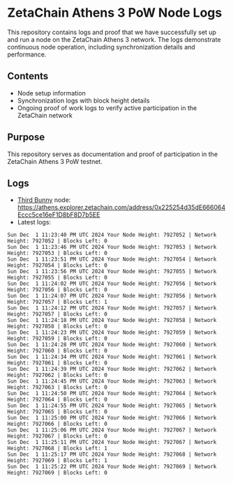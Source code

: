 # ZetaChain Athens 3 PoW Node Logs
This repository contains logs and proof that we have successfully set up and run a node on the ZetaChain Athens 3 network. The logs demonstrate continuous node operation, including synchronization details and performance.

## Contents
- Node setup information
- Synchronization logs with block height details
- Ongoing proof of work logs to verify active participation in the ZetaChain network

## Purpose
This repository serves as documentation and proof of participation in the ZetaChain Athens 3 PoW testnet.

## Logs

- [Third Bunny](https://thirdbunny.xyz/) node: https://athens.explorer.zetachain.com/address/0x225254d35dE666064Eccc5ce16eF1D8bF8D7b5EE
- Latest logs:
```
Sun Dec  1 11:23:40 PM UTC 2024 Your Node Height: 7927052 | Network Height: 7927052 | Blocks Left: 0
Sun Dec  1 11:23:46 PM UTC 2024 Your Node Height: 7927053 | Network Height: 7927053 | Blocks Left: 0
Sun Dec  1 11:23:51 PM UTC 2024 Your Node Height: 7927054 | Network Height: 7927054 | Blocks Left: 0
Sun Dec  1 11:23:56 PM UTC 2024 Your Node Height: 7927055 | Network Height: 7927055 | Blocks Left: 0
Sun Dec  1 11:24:02 PM UTC 2024 Your Node Height: 7927056 | Network Height: 7927056 | Blocks Left: 0
Sun Dec  1 11:24:07 PM UTC 2024 Your Node Height: 7927056 | Network Height: 7927057 | Blocks Left: 1
Sun Dec  1 11:24:12 PM UTC 2024 Your Node Height: 7927057 | Network Height: 7927057 | Blocks Left: 0
Sun Dec  1 11:24:18 PM UTC 2024 Your Node Height: 7927058 | Network Height: 7927058 | Blocks Left: 0
Sun Dec  1 11:24:23 PM UTC 2024 Your Node Height: 7927059 | Network Height: 7927059 | Blocks Left: 0
Sun Dec  1 11:24:28 PM UTC 2024 Your Node Height: 7927060 | Network Height: 7927060 | Blocks Left: 0
Sun Dec  1 11:24:34 PM UTC 2024 Your Node Height: 7927061 | Network Height: 7927061 | Blocks Left: 0
Sun Dec  1 11:24:39 PM UTC 2024 Your Node Height: 7927062 | Network Height: 7927062 | Blocks Left: 0
Sun Dec  1 11:24:45 PM UTC 2024 Your Node Height: 7927063 | Network Height: 7927063 | Blocks Left: 0
Sun Dec  1 11:24:50 PM UTC 2024 Your Node Height: 7927064 | Network Height: 7927064 | Blocks Left: 0
Sun Dec  1 11:24:55 PM UTC 2024 Your Node Height: 7927065 | Network Height: 7927065 | Blocks Left: 0
Sun Dec  1 11:25:00 PM UTC 2024 Your Node Height: 7927066 | Network Height: 7927066 | Blocks Left: 0
Sun Dec  1 11:25:06 PM UTC 2024 Your Node Height: 7927067 | Network Height: 7927067 | Blocks Left: 0
Sun Dec  1 11:25:11 PM UTC 2024 Your Node Height: 7927067 | Network Height: 7927068 | Blocks Left: 1
Sun Dec  1 11:25:17 PM UTC 2024 Your Node Height: 7927068 | Network Height: 7927069 | Blocks Left: 1
Sun Dec  1 11:25:22 PM UTC 2024 Your Node Height: 7927069 | Network Height: 7927069 | Blocks Left: 0
```
